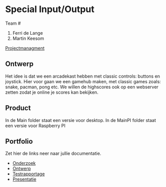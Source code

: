 # Special Input/Output
Team #
1. Ferri de Lange
2. Martin Keesom

[Projectmanagment](https://trello.com/b/ZTAV4GCQ/input-output)

## Ontwerp
Het idee is dat we een arcadekast hebben met classic controls: buttons en joystick. Hier voor gaan we een gamehub maken, met classic games zoals: snake, pacman, pong etc. We willen de highscores ook op een webserver zetten zodat je online je scores kan bekijken.

## Product
In de Main folder staat een versie voor desktop.
In de MainPI folder staat een versie voor Raspberry PI

## Portfolio
Zet hier de links neer naar jullie documentatie.

* [Onderzoek](https://docs.google.com/document/d/1lvwdYqxAfXA8VVtvxN6CnATfCOqsRJTXqiRdyQicQ3U/edit?usp=sharing)
* [Ontwerp](https://docs.google.com/document/d/1X4h-hN_7hI1oB2vXSunmobHYByAbQq-dsZTyNzp7wR8/edit?usp=sharing)
* [Testrapportage](https://docs.google.com/document/d/1IckPHz7opdeqNyD3u4a-w_RjrAVf6MoFl3oK9FgTkPw/edit?usp=sharing)
* [Presentatie](https://docs.google.com/presentation/d/1z-BifD7Kaj2Xq2MyFDJXNy_neg1jWOY5Ln4YvXnXOns/edit?usp=sharing)
